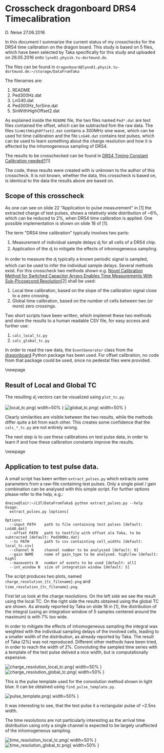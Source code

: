 # Crosscheck dragonboard DRS4 Timecalibration

D. Neise 27.06.2016


In this document I summarize the current status of my crosschecks 
for the DRS4 time calibration on the dragon board. 
This study is based on 5 files, which have been selected by Taka 
specifically for this study and uploaded on 26.05.2016 onto `lynx01.physik.tu-dortmund.de`. 

The files can be found in 
`dragonboard@lynx01.physik.tu-dortmund.de:~/storage/DataFromTaka`

The filenames are:

 1. README
 1. Ped300Hz.dat
 1. LnG40.dat
 1. Ped300Hz_forSine.dat
 1. SinWithHighOffset2.dat

As explained inside the `README` file, the two files named `Ped*.dat` are text files contained the offset, which can be subtracted fom the raw data. The files `SinWithHighOffset2.dat` contains a 300MHz sine wave, which can be used fot time calibration and the file `LnG40.dat` contains test pulses, which can be used to learn something about the charge resolution and how it is affected by the inhomogeneous sampling of DRS4. 

The results to be crosschecked can be found in 
[DRS4 Timing Constant Calibration needed?](https://www.cta-observatory.org/indico/getFile.py/access?contribId=1&resId=1&materialId=slides&confId=1128)[1]



The code, these results were created with is unknown to the author of this crosscheck. It is not known, whether the data, this crosscheck is based on, is identical to the data the results above are based on.

## Scope of this crosscheck

As one can see on slide 22 "Application to pulse measurement" in [1] the extracted charge of test pulses, shows a relatively wide distribution of ~6%, which can be reduced to 2%, when DRS4 time calibration is applied. One possible implementation is shown on slide 18 of [1]. 

The term "DRS4 time calibration" typically involves two parts:

 1. Measurement of individual sample delays $d_i$ for all cells of a DRS4 chip.
 2. Application of the $d_i$ to mitigate the effects of inhomogeneous sampling.

In order to measure the $d_i$ typically a known periodic signal is sampled, which can be used to infer the individual sample delays. Several methods exist. For this crosscheck two methods shown e.g. [Novel Calibration Method for Switched Capacitor Arrays Enables Time Measurements With Sub-Picosecond Resolution](http://arxiv.org/pdf/1405.4975v3.pdf)[2] shall be used:

 1. Local time calibration, based on the slope of the calibration signal close to a zero crossing.
 2. Global time calibration, based on the number of cells between two (or more) zero crossings.

Two short scripts have been written, which implemet these two methods and store the results to a human readable CSV file, for easy access and further use:

 1. `calc_local_tc.py`
 2. `calc_global_tc.py`

In order to read the raw data, the `EventGenerator` class from the [dragonboard](https://github.com/cta-observatory/dragonboard_testbench) Python package has been used. For offset calibration, no code from that package could be used, since no pedestal files were provided.

\newpage 

## Result of Local and Global TC

The resulting $d_i$ vectors can be visualized using `plot_tc.py`. 

![local_tc.png](local_tc.png "local_tc.png"){ width=50% }
![global_tc.png](global_tc.png "global_tc.png"){ width=50% }

Clearly similarities are visible between the two results, while the methods differ quite a bit from each other. This creates some confidence that the `calc_*_tc.py` are not entirely wrong. 

The next step is to use these calibrations on test pulse data, in order to learn if and how these calibration constants improve the results.

\newpage

## Application to test pulse data.

A small script has been written `extract_pulses.py` which extracts some parameters from a raw-file containing test pulses. Only a single pixel / gain combination can be analysed with this simple script. For further options please refer to the help, e.g.:

    dneise@lair:~/LST/DataFromTaka$ python extract_pulses.py --help
    Usage:
      extract_pulses.py [options]

    Options:
      --input PATH    path to file containing test pulses [default: LnG40.dat]
      --offset PATH   path to textfile with offset ala Taka, to be subtracted [default: Ped300Hz.dat]
      --tc PATH       path to csv containting cell_widths [default: local_tc.csv]
      --channel N     channel number to be analyszed [default: 0]
      --gain NAME     name of gain_type to be analysed. high/low [default: high]
      --maxevents N   number of events to be used [default: all]
      --int_window N  size of integration window [default: 5]

The script produces two plots, named `charge_resolution_{tc_filename}.png` and `time_resolution_{tc_filename}.png`. 

First let us look at the charge resolutions. On the left side we see the result using the local TC. On the right side the results obtained using the global TC are shown. 
As already reported by Taka on slide 18 in [1], the distribution of the integral (using an integration window of 5 samples centered around the maximum) is with 7% too wide. 

In order to mitigate the effects of inhomogeneous sampling the integral was weighted with the individual sampling delays of the involved cells, leading to a smaller width of the distribution, as already reported by Taka. The result of Taka (2%) was not reproduced. Different other methods have been tried, in order to reach the width of 2%. Convoluting the sampled time series with a template of the test pulse delived a nice width, but is computationally expensive. 


![charge_resolution_local_tc.png](charge_resolution_local_tc.png "charge_resolution_local_tc.png"){ width=50% }
![charge_resolution_global_tc.png](charge_resolution_global_tc.png "charge_resolution_global_tc.png"){ width=50% }

This is the pulse template used for the convolution method shown in light blue.
It can be obtained using `find_pulse_template.py`.

![pulse_template.png](pulse_template.png "pulse_template.png"){ width=50% }

It was interesting to see, that the test pulse it a rectangular pulse of ~2.5ns width.

The time resolutions are not particularly interesting as the arrival time distribution using only a single channel is expected to be largely unaffected of the inhomogeneous sampling.

![time_resolution_local_tc.png](time_resolution_local_tc.png "time_resolution_local_tc.png"){ width=50% }
![time_resolution_global_tc.png](time_resolution_global_tc.png "time_resolution_global_tc.png"){ width=50% }

